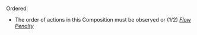 Ordered:
+ The order of actions in this Composition must be observed or (1/2) *[Flow Penalty](Flow_Penalty.md)*